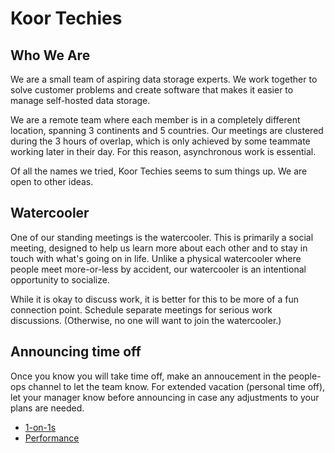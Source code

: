 <script setup>
    import { VPTeamMembers } from 'vitepress/theme'
    const members = [
        {
            avatar: 'https://github.com/dave-at-koor.png',
            name: 'Dave Mount',
            title: 'CTO',
            links: [
                { icon: 'github', link: 'https://github.com/dave-at-koor' },
                { icon: 'twitter', link: 'https://twitter.com/DaveOfSanRamon' },
            ],
        },
    ]
</script>

# Koor Techies

## Who We Are

We are a small team of aspiring data storage experts. We work together to solve customer problems and create software that makes it easier to manage self-hosted data storage. 

We are a remote team where each member is in a completely different location, spanning 3 continents and 5 countries. Our meetings are clustered during the 3 hours of overlap, which is only achieved by some teammate working later in their day. For this reason, asynchronous work is essential.

Of all the names we tried, Koor Techies seems to sum things up. We are open to other ideas.

<VPTeamMembers size="small" :members="members" />

## Watercooler

One of our standing meetings is the watercooler. This is primarily a social meeting, designed to help us learn more about each other and to stay in touch with what's going on in life. Unlike a physical watercooler where people meet more-or-less by accident, our watercooler is an intentional opportunity to socialize.

While it is okay to discuss work, it is better for this to be more of a fun connection point. Schedule separate meetings for serious work discussions. (Otherwise, no one will want to join the watercooler.)

## Announcing time off

Once you know you will take time off, make an annoucement in the people-ops channel to let the team know. For extended vacation (personal time off), let your manager know before announcing in case any adjustments to your plans are needed.

- [1-on-1s](1on1s)
- [Performance](performance)

